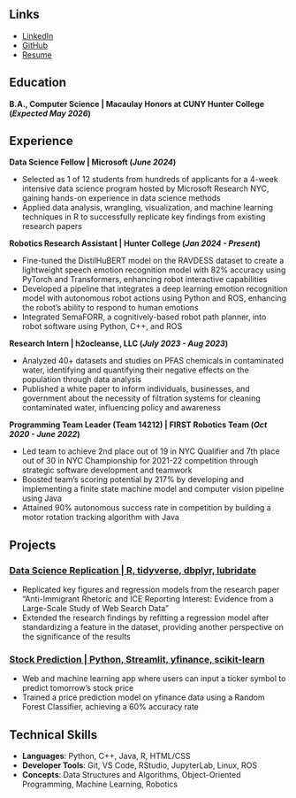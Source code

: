 ## Links

- [LinkedIn](https://www.linkedin.com/in/ericguan04/)
- [GitHub](https://github.com/ericguan04)
- [Resume](https://drive.google.com/file/d/1j7F5Hg7QUjYculezE6rMlkliM-fTgU2I/view?usp=sharing)

## Education

**B.A., Computer Science | Macaulay Honors at CUNY Hunter College (_Expected May 2026_)**

## Experience

**Data Science Fellow | Microsoft (_June 2024_)**

- Selected as 1 of 12 students from hundreds of applicants for a 4-week intensive data science program hosted by Microsoft Research NYC, gaining hands-on experience in data science methods
- Applied data analysis, wrangling, visualization, and machine learning techniques in R to successfully replicate key findings from existing research papers

**Robotics Research Assistant | Hunter College (_Jan 2024 - Present_)**

- Fine-tuned the DistilHuBERT model on the RAVDESS dataset to create a lightweight speech emotion recognition model with 82% accuracy using PyTorch and Transformers, enhancing robot interactive capabilities
- Developed a pipeline that integrates a deep learning emotion recognition model with autonomous robot actions using Python and ROS, enhancing the robot’s ability to respond to human emotions
- Integrated SemaFORR, a cognitively-based robot path planner, into robot software using Python, C++, and ROS

**Research Intern | h2ocleanse, LLC (_July 2023 - Aug 2023_)**

- Analyzed 40+ datasets and studies on PFAS chemicals in contaminated water, identifying and quantifying their negative effects on the population through data analysis
- Published a white paper to inform individuals, businesses, and government about the necessity of filtration systems for cleaning contaminated water, influencing policy and awareness

**Programming Team Leader (Team 14212) | FIRST Robotics Team (_Oct 2020 - June 2022_)**

- Led team to achieve 2nd place out of 19 in NYC Qualifier and 7th place out of 30 in NYC Championship for 2021-22 competition through strategic software development and teamwork
- Boosted team’s scoring potential by 217% by developing and implementing a finite state machine model and computer vision pipeline using Java
- Attained 90% autonomous success rate in competition by building a motor rotation tracking algorithm with Java

## Projects

### [Data Science Replication | R, tidyverse, dbplyr, lubridate](https://github.com/msr-ds3/immigrant-news-2024-group-6)

- Replicated key figures and regression models from the research paper “Anti-Immigrant Rhetoric and ICE Reporting Interest: Evidence from a Large-Scale Study of Web Search Data”
- Extended the research findings by refitting a regression model after standardizing a feature in the dataset, providing another perspective on the significance of the results

### [Stock Prediction | Python, Streamlit, yfinance, scikit-learn](https://github.com/ericguan04/stock_market_project)

- Web and machine learning app where users can input a ticker symbol to predict tomorrow’s stock price
- Trained a price prediction model on yfinance data using a Random Forest Classifier, achieving a 60% accuracy rate

## Technical Skills

- **Languages**: Python, C++, Java, R, HTML/CSS
- **Developer Tools**: Git, VS Code, RStudio, JupyterLab, Linux, ROS
- **Concepts**: Data Structures and Algorithms, Object-Oriented Programming, Machine Learning, Robotics
